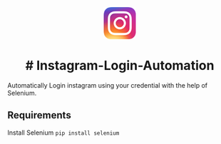 
<p align="center">
  <a href="https://instagram.com/">
    <img src="Images/insta20.png" alt=" logo" wiinstadth="72" height="72">
  </a>
</p>

<h1 align ="center">
# Instagram-Login-Automation
</h1>
Automatically Login instagram using your credential with the help of Selenium.

## Requirements
Install Selenium 
`pip install selenium`

